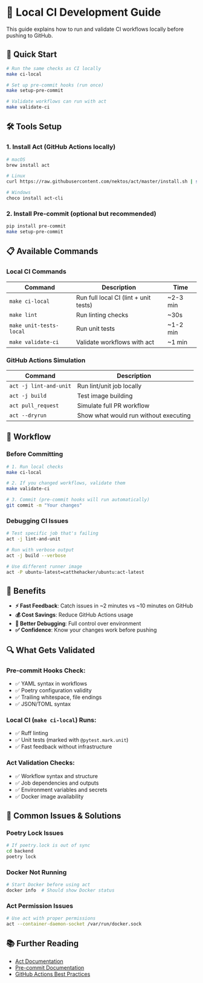 # 🚀 Local CI Development Guide

This guide explains how to run and validate CI workflows locally before pushing to GitHub.

## 🎯 Quick Start

```bash
# Run the same checks as CI locally
make ci-local

# Set up pre-commit hooks (run once)
make setup-pre-commit

# Validate workflows can run with act
make validate-ci
```

## 🛠️ Tools Setup

### 1. Install Act (GitHub Actions locally)
```bash
# macOS
brew install act

# Linux
curl https://raw.githubusercontent.com/nektos/act/master/install.sh | sudo bash

# Windows
choco install act-cli
```

### 2. Install Pre-commit (optional but recommended)
```bash
pip install pre-commit
make setup-pre-commit
```

## 📋 Available Commands

### Local CI Commands
| Command | Description | Time |
|---------|-------------|------|
| `make ci-local` | Run full local CI (lint + unit tests) | ~2-3 min |
| `make lint` | Run linting checks | ~30s |
| `make unit-tests-local` | Run unit tests | ~1-2 min |
| `make validate-ci` | Validate workflows with act | ~1 min |

### GitHub Actions Simulation
| Command | Description |
|---------|-------------|
| `act -j lint-and-unit` | Run lint/unit job locally |
| `act -j build` | Test image building |
| `act pull_request` | Simulate full PR workflow |
| `act --dryrun` | Show what would run without executing |

## 🔄 Workflow

### Before Committing
```bash
# 1. Run local checks
make ci-local

# 2. If you changed workflows, validate them
make validate-ci

# 3. Commit (pre-commit hooks will run automatically)
git commit -m "Your changes"
```

### Debugging CI Issues
```bash
# Test specific job that's failing
act -j lint-and-unit

# Run with verbose output
act -j build --verbose

# Use different runner image
act -P ubuntu-latest=catthehacker/ubuntu:act-latest
```

## 🎯 Benefits

- **⚡ Fast Feedback**: Catch issues in ~2 minutes vs ~10 minutes on GitHub
- **💰 Cost Savings**: Reduce GitHub Actions usage
- **🔧 Better Debugging**: Full control over environment
- **✅ Confidence**: Know your changes work before pushing

## 🔍 What Gets Validated

### Pre-commit Hooks Check:
- ✅ YAML syntax in workflows
- ✅ Poetry configuration validity
- ✅ Trailing whitespace, file endings
- ✅ JSON/TOML syntax

### Local CI (`make ci-local`) Runs:
- ✅ Ruff linting
- ✅ Unit tests (marked with `@pytest.mark.unit`)
- ✅ Fast feedback without infrastructure

### Act Validation Checks:
- ✅ Workflow syntax and structure
- ✅ Job dependencies and outputs
- ✅ Environment variables and secrets
- ✅ Docker image availability

## 🚨 Common Issues & Solutions

### Poetry Lock Issues
```bash
# If poetry.lock is out of sync
cd backend
poetry lock
```

### Docker Not Running
```bash
# Start Docker before using act
docker info  # Should show Docker status
```

### Act Permission Issues
```bash
# Use act with proper permissions
act --container-daemon-socket /var/run/docker.sock
```

## 📚 Further Reading

- [Act Documentation](https://github.com/nektos/act)
- [Pre-commit Documentation](https://pre-commit.com/)
- [GitHub Actions Best Practices](https://docs.github.com/en/actions/learn-github-actions/best-practices)
